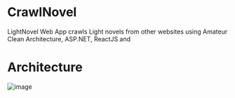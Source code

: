 # CrawlNovel
LightNovel Web App crawls Light novels from other websites using Amateur Clean Architecture, ASP.NET, ReactJS and

# Architecture
![image](https://github.com/cvtai105/CrawlNovel/assets/95127990/7879ecb0-ff5b-4343-ae51-1f31e737ebc9)
